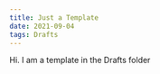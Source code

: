 ```yaml
---
title: Just a Template
date: 2021-09-04
tags: Drafts
---
```

Hi.  I am a template in the Drafts folder